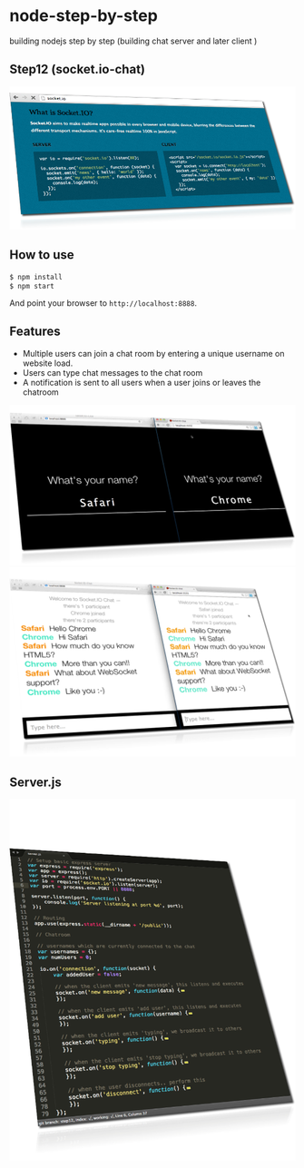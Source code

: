 node-step-by-step
=================

building nodejs step by step (building chat server and later client )


## Step12 (socket.io-chat)

<a href="http://socket.io/#how-to-use">
  <img src="info0.png" alt="">
</a>


## How to use


    $ npm install
    $ npm start


And point your browser to `http://localhost:8888`. 


## Features

- Multiple users can join a chat room by entering a unique username
on website load.
- Users can type chat messages to the chat room
- A notification is sent to all users when a user joins or leaves
the chatroom


<img src="info1.png" alt="">


<img src="info2.png" alt="">



## Server.js

<img src="info.png" alt="">








